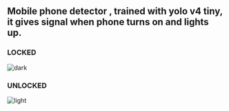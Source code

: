 ## Mobile phone detector , trained with yolo v4 tiny, it gives signal when phone turns on and lights up.

### LOCKED
![dark](https://user-images.githubusercontent.com/74115190/186535224-24ddac15-6cf5-4446-8d46-1ae5774f959a.png)
### UNLOCKED
![light](https://user-images.githubusercontent.com/74115190/186534905-cd39189c-fd09-4744-bd1f-cc2ec42dfb1e.png)
